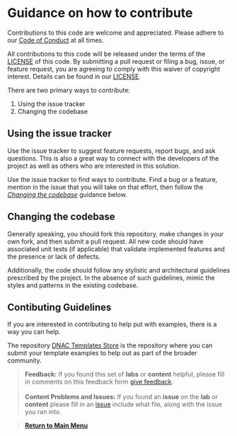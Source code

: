 # Guidance on how to contribute

Contributions to this code are welcome and appreciated.
Please adhere to our [Code of Conduct](./CODE_OF_CONDUCT.md) at all times.

All contributions to this code will be released under the terms of the [LICENSE](./LICENSE) of this code. By submitting a pull request or filing a bug, issue, or feature request, you are agreeing to comply with this waiver of copyright interest. Details can be found in our [LICENSE](./LICENSE).

There are two primary ways to contribute:

1. Using the issue tracker
2. Changing the codebase


## Using the issue tracker

Use the issue tracker to suggest feature requests, report bugs, and ask questions. This is also a great way to connect with the developers of the project as well as others who are interested in this solution.

Use the issue tracker to find ways to contribute. Find a bug or a feature, mention in the issue that you will take on that effort, then follow the _[Changing the codebase](./CONTRIBUTING.md#changing-the-codebase)_ guidance below.


## Changing the codebase

Generally speaking, you should fork this repository, make changes in your own fork, and then submit a pull request. All new code should have associated unit tests (if applicable) that validate implemented features and the presence or lack of defects.

Additionally, the code should follow any stylistic and architectural guidelines prescribed by the project. In the absence of such guidelines, mimic the styles and patterns in the existing codebase.

## Contibuting Guidelines

If you are interested in contributing to help put with examples, there is a way you can help.

The repository [DNAC Templates Store](https://github.com/kebaldwi/DNAC-Templates-Store#dnac-templates-store) is the repository where you can submit your template examples to help out as part of the broader community.

> **Feedback:** If you found this set of **labs** or **content** helpful, please fill in comments on this feedback form [give feedback](https://github.com/kebaldwi/DNAC-TEMPLATES/discussions/new?category=feedback-and-ideas).</br></br>
**Content Problems and Issues:** If you found an **issue** on the **lab** or **content** please fill in an [issue](https://github.com/kebaldwi/DNAC-TEMPLATES/issues/new) include what file, along with the issue you ran into. 

> [**Return to Main Menu**](./README.md)
